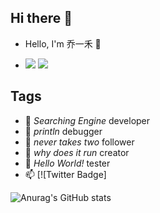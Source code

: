 ## Hi there 👋

- Hello, I'm 乔一禾 👋

- ![](https://komarev.com/ghpvc/?username=qiaoyihe) ![](https://visitor-badge.glitch.me/badge?page_id=qiaoyihe.readme)

## Tags

- 🔭 _Searching Engine_ developer
- 🌱 _println_ debugger
- 👯 _never takes two_ follower
- 🤔 _why does it run_ creator
- 💬 _Hello World!_ tester
- 📫 [![Twitter Badge]

![Anurag's GitHub stats](https://github-readme-stats.vercel.app/api?username=qiaoyihe&show_icons=true&theme=radical)
<!--
**qiaoyihe/qiaoyihe** is a ✨ _special_ ✨ repository because its `README.md` (this file) appears on your GitHub profile.

Here are some ideas to get you started:

- 🔭 I’m currently working on ...
- 🌱 I’m currently learning ...
- 👯 I’m looking to collaborate on ...
- 🤔 I’m looking for help with ...
- 💬 Ask me about ...
- 📫 How to reach me: ...
- 😄 Pronouns: ...
- ⚡ Fun fact: ...
-->
